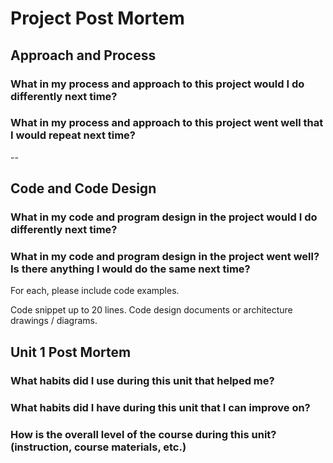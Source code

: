 # Project Post Mortem
## Approach and Process

### What in my process and approach to this project would I do differently next time?

### What in my process and approach to this project went well that I would repeat next time?

--

## Code and Code Design
### What in my code and program design in the project would I do differently next time?

### What in my code and program design in the project went well? Is there anything I would do the same next time?

For each, please include code examples.

Code snippet up to 20 lines.
Code design documents or architecture drawings / diagrams.

## Unit 1 Post Mortem
### What habits did I use during this unit that helped me?

### What habits did I have during this unit that I can improve on?

### How is the overall level of the course during this unit? (instruction, course materials, etc.)
